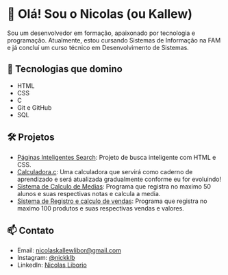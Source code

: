 # 👋 Olá! Sou o Nicolas (ou Kallew)

Sou um desenvolvedor em formação, apaixonado por tecnologia e programação. Atualmente, estou cursando Sistemas de Informação na FAM e já concluí um curso técnico em Desenvolvimento de Sistemas.

## 🚀 Tecnologias que domino

- HTML
- CSS
- C
- Git e GitHub
- SQL

## 🛠️ Projetos

- [Páginas Inteligentes Search](https://kallew123.github.io/Google/): Projeto de busca inteligente com HTML e CSS.
- [Calculadora.c](https://github.com/kallew123/Calculadora.c): Uma calculadora que servirá como caderno de aprendizado e será atualizada gradualmente conforme eu for evoluindo!
- [Sistema de Calculo de Medias](https://github.com/kallew123/Sistema-de-Calculo-de-Medias): Programa que registra no maximo 50 alunos e suas respectivas notas e calcula a media.
- [Sistema de Registro e calculo de vendas](https://github.com/kallew123/Sistema-de-Registro-e-Calculo-de-Vendas): Programa que registra no maximo 100 produtos e suas respectivas vendas e valores.

## 📫 Contato

- Email: nicolaskallewlibor@gmail.com
- Instagram: [@nickklb](https://www.instagram.com/nickklb/)
- LinkedIn: [Nicolas Liborio](https://www.linkedin.com/in/nicolas-liborio/)
